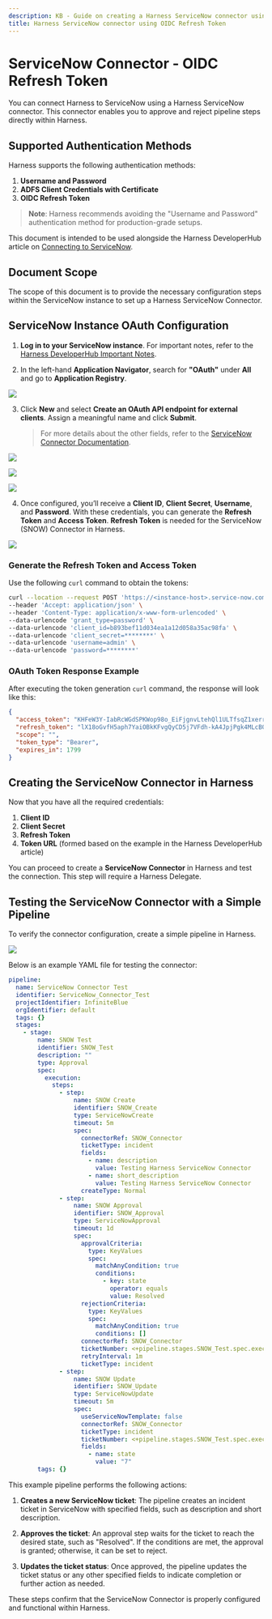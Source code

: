 ```yaml
---
description: KB - Guide on creating a Harness ServiceNow connector using OIDC Refresh Token, with focus on ServiceNow configurations.
title: Harness ServiceNow connector using OIDC Refresh Token
---
```


# ServiceNow Connector - OIDC Refresh Token

You can connect Harness to ServiceNow using a Harness ServiceNow connector. This connector enables you to approve and reject pipeline steps directly within Harness.

## Supported Authentication Methods
Harness supports the following authentication methods:

1. **Username and Password**
2. **ADFS Client Credentials with Certificate**
3. **OIDC Refresh Token**

> **Note**: Harness recommends avoiding the "Username and Password" authentication method for production-grade setups.

This document is intended to be used alongside the Harness DeveloperHub article on [Connecting to ServiceNow](https://developer.harness.io/docs/platform/connectors/ticketing-systems/connect-to-service-now/).

## Document Scope
The scope of this document is to provide the necessary configuration steps within the ServiceNow instance to set up a Harness ServiceNow Connector.

## ServiceNow Instance OAuth Configuration

1. **Log in to your ServiceNow instance**. For important notes, refer to the [Harness DeveloperHub Important Notes](https://developer.harness.io/docs/platform/connectors/ticketing-systems/connect-to-service-now/#important-notes).

2. In the left-hand **Application Navigator**, search for **"OAuth"** under **All** and go to **Application Registry**.

![](../static/snow-application-registry.png)

3. Click **New** and select **Create an OAuth API endpoint for external clients**. Assign a meaningful name and click **Submit**.  
   > For more details about the other fields, refer to the [ServiceNow Connector Documentation](https://docs.servicenow.com/bundle/xanadu-platform-security/page/administer/security/task/t_CreateEndpointforExternalClients.html).

![](../static/snow-application-registry-new.png)

![](../static/snow-oauth-api.png)

![](../static/snow-endpoint.png)

4. Once configured, you’ll receive a **Client ID**, **Client Secret**, **Username**, and **Password**. With these credentials, you can generate the **Refresh Token** and **Access Token**. **Refresh Token** is needed for the ServiceNow (SNOW) Connector in Harness.

![](../static/snow-endpoint-client-secret.png)

### Generate the Refresh Token and Access Token

Use the following `curl` command to obtain the tokens:

```bash
curl --location --request POST 'https://<instance-host>.service-now.com/oauth_token.do' \
--header 'Accept: application/json' \
--header 'Content-Type: application/x-www-form-urlencoded' \
--data-urlencode 'grant_type=password' \
--data-urlencode 'client_id=b893bef11d034ea1a12d058a35ac98fa' \
--data-urlencode 'client_secret=********' \
--data-urlencode 'username=admin' \
--data-urlencode 'password=********'
```

### OAuth Token Response Example

After executing the token generation `curl` command, the response will look like this:

```json
{
  "access_token": "KHFeW3Y-IabRcWGdSPKWop98o_EiFjgnvLtehQl1ULTfsqZ1xerrd-6GpUbf8GSJ0ss****o0StERjAdba3TbYrJaw",
  "refresh_token": "lX18oGvfH5aph7YaiOBkKFvgQyCD5j7VFdh-kA4JpjPgk4MLcB0HdgN1-j-BoprYNuSw****LQEf0W5YIFxzQ",
  "scope": "",
  "token_type": "Bearer",
  "expires_in": 1799
}
```

## Creating the ServiceNow Connector in Harness

Now that you have all the required credentials:
1. **Client ID**
2. **Client Secret**
3. **Refresh Token**
4. **Token URL** (formed based on the example in the Harness DeveloperHub article)

You can proceed to create a **ServiceNow Connector** in Harness and test the connection. This step will require a Harness Delegate.

## Testing the ServiceNow Connector with a Simple Pipeline

To verify the connector configuration, create a simple pipeline in Harness. 

![](../static/snow-test-pipeline.png)

Below is an example YAML file for testing the connector:

```yaml
pipeline:
  name: ServiceNow Connector Test
  identifier: ServiceNow_Connector_Test
  projectIdentifier: InfiniteBlue
  orgIdentifier: default
  tags: {}
  stages:
    - stage:
        name: SNOW Test
        identifier: SNOW_Test
        description: ""
        type: Approval
        spec:
          execution:
            steps:
              - step:
                  name: SNOW Create
                  identifier: SNOW_Create
                  type: ServiceNowCreate
                  timeout: 5m
                  spec:
                    connectorRef: SNOW_Connector
                    ticketType: incident
                    fields:
                      - name: description
                        value: Testing Harness ServiceNow Connector
                      - name: short_description
                        value: Testing Harness ServiceNow Connector
                    createType: Normal
              - step:
                  name: SNOW Approval
                  identifier: SNOW_Approval
                  type: ServiceNowApproval
                  timeout: 1d
                  spec:
                    approvalCriteria:
                      type: KeyValues
                      spec:
                        matchAnyCondition: true
                        conditions:
                          - key: state
                            operator: equals
                            value: Resolved
                    rejectionCriteria:
                      type: KeyValues
                      spec:
                        matchAnyCondition: true
                        conditions: []
                    connectorRef: SNOW_Connector
                    ticketNumber: <+pipeline.stages.SNOW_Test.spec.execution.steps.SNOW.ticket.ticketNumber>
                    retryInterval: 1m
                    ticketType: incident
              - step:
                  name: SNOW Update
                  identifier: SNOW_Update
                  type: ServiceNowUpdate
                  timeout: 5m
                  spec:
                    useServiceNowTemplate: false
                    connectorRef: SNOW_Connector
                    ticketType: incident
                    ticketNumber: <+pipeline.stages.SNOW_Test.spec.execution.steps.SNOW.ticket.ticketNumber>
                    fields:
                      - name: state
                        value: "7"
        tags: {}
```
This example pipeline performs the following actions:

1. **Creates a new ServiceNow ticket**: The pipeline creates an incident ticket in ServiceNow with specified fields, such as description and short description.

2. **Approves the ticket**: An approval step waits for the ticket to reach the desired state, such as "Resolved". If the conditions are met, the approval is granted; otherwise, it can be set to reject.

3. **Updates the ticket status**: Once approved, the pipeline updates the ticket status or any other specified fields to indicate completion or further action as needed.

These steps confirm that the ServiceNow Connector is properly configured and functional within Harness.


